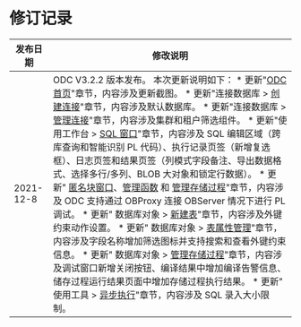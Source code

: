 修订记录 
=========================




|   发布日期    |                                                                                                                                                                                                                                                                                                                                                                                                                                                                                                                                                                                                                                                                                                                             修改说明                                                                                                                                                                                                                                                                                                                                                                                                                                                                                                                                                                                                                                                                                                                             |
|-----------|--------------------------------------------------------------------------------------------------------------------------------------------------------------------------------------------------------------------------------------------------------------------------------------------------------------------------------------------------------------------------------------------------------------------------------------------------------------------------------------------------------------------------------------------------------------------------------------------------------------------------------------------------------------------------------------------------------------------------------------------------------------------------------------------------------------------------------------------------------------------------------------------------------------------------------------------------------------------------------------------------------------------------------------------------------------------------------------------------------------------------------------------------------------------------------------------------------------------------------------------------------------------------------------------------------------------------------------------------------------------------------------------------------------------------------------------------------------|
| 2021-12-8 | ODC V3.2.2 版本发布。 本次更新说明如下： * 更新"[ODC 首页](/en-US/6.client-odc-user-guide/2.client-odc-homepage.md)"章节，内容涉及更新截图。   * 更新"连接数据库 \> [创建连接](/en-US/6.client-odc-user-guide/3.client-odc-connect-database/1.client-odc-create-connection.md)"章节，内容涉及默认数据库。   * 更新"连接数据库 \> [管理连接](/en-US/6.client-odc-user-guide/3.client-odc-connect-database/2.client-odc-manage-connections.md)"章节，内容涉及集群和租户筛选组件。   * 更新"使用工作台 \> [SQL 窗口](/en-US/6.client-odc-user-guide/4.client-odc-use-workspace/2.client-odc-sql-window.md)"章节，内容涉及 SQL 编辑区域（跨库查询和智能识别 PL 代码）、执行记录页签（新增复选框）、日志页签和结果页签（列模式字段备注、导出数据格式、选择多行/多列、BLOB 大对象和锁定行数据）。   * 更新" [匿名块窗口](/en-US/6.client-odc-user-guide/4.client-odc-use-workspace/3.client-odc-anonymous-block-window.md)、[管理函数](/en-US/6.client-odc-user-guide/9.client-odc-database-objects/3.client-odc-function-objects/3.client-odc-manage-functions.md) 和 [管理存储过程](/en-US/6.client-odc-user-guide/9.client-odc-database-objects/4.client-odc-stored-procedure-objects/3.client-odc-manage-stored-procedures.md)"章节，内容涉及 ODC 支持通过 OBProxy 连接 OBServer 情况下进行 PL 调试。   * 更新" 数据库对象 \> [新建表](/en-US/6.client-odc-user-guide/9.client-odc-database-objects/1.client-odc-table-objects/2.client-odc-create-a-table.md)"章节，内容涉及外键约束动作设置。   * 更新" 数据库对象 \> [表属性管理](/en-US/6.client-odc-user-guide/9.client-odc-database-objects/1.client-odc-table-objects/4.client-odc-manage-table-attributes.md)"章节，内容涉及字段名称增加筛选图标并支持搜索和查看外键约束信息。   * 更新" 数据库对象 \> [管理存储过程](/en-US/6.client-odc-user-guide/9.client-odc-database-objects/4.client-odc-stored-procedure-objects/3.client-odc-manage-stored-procedures.md)"章节，内容涉及调试窗口新增关闭按钮、编译结果中增加编译告警信息、储存过程运行结果页面中增加存储过程执行结果。   * 更新" 使用工具 \> [异步执行](/en-US/6.client-odc-user-guide/5.client-odc-use-tools/3.client-odc-asynchronous-execution.md)"章节，内容涉及 SQL 录入大小限制。    |


